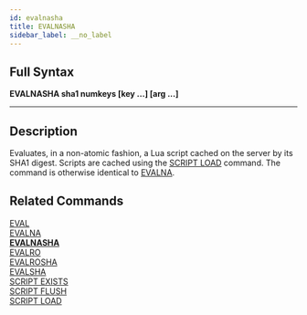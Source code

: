 ```yaml
---
id: evalnasha
title: EVALNASHA
sidebar_label: __no_label
---
```


## Full Syntax

**EVALNASHA sha1 numkeys [key ...] [arg ...]**

---

## Description

Evaluates, in a non-atomic fashion, a Lua script cached on the server by its SHA1 digest. Scripts are cached using the [SCRIPT LOAD](../commands/script-load.md) command.  The command is otherwise identical to [EVALNA](../commands/evalna.md).

## Related Commands

[EVAL](../commands/eval.md)<br>
[EVALNA](../commands/evalna.md)<br>
**[EVALNASHA](../commands/evalnasha.md)**<br>
[EVALRO](../commands/evalro.md)<br>
[EVALROSHA](../commands/evalrosha.md)<br>
[EVALSHA](../commands/evalsha.md)<br>
[SCRIPT EXISTS](../commands/script-exists.md)<br>
[SCRIPT FLUSH](../commands/script-flush.md)<br>
[SCRIPT LOAD](../commands/script-load.md)<br>